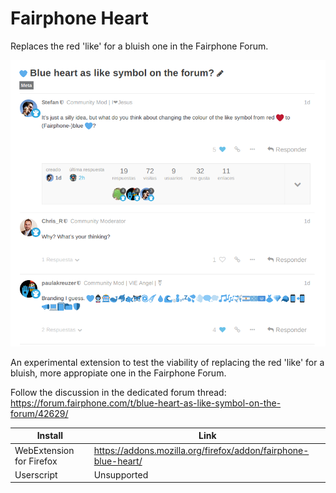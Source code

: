 # Fairphone Heart

Replaces the red 'like' for a bluish one in the Fairphone Forum.

![](screenshot.png)

An experimental extension to test the viability of replacing the red 'like' for a bluish, more appropiate one in the Fairphone Forum.

Follow the discussion in the dedicated forum thread: https://forum.fairphone.com/t/blue-heart-as-like-symbol-on-the-forum/42629/


Install | Link
------- | ----
WebExtension for Firefox | https://addons.mozilla.org/firefox/addon/fairphone-blue-heart/
Userscript | Unsupported
